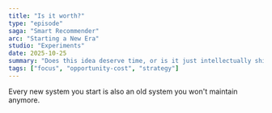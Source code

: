```yaml
---
title: "Is it worth?"
type: "episode"
saga: "Smart Recommender"
arc: "Starting a New Era"
studio: "Experiments"
date: 2025-10-25
summary: "Does this idea deserve time, or is it just intellectually shiny?"
tags: ["focus", "opportunity-cost", "strategy"]
---
```


Every new system you start is also an old system you won't maintain anymore.
